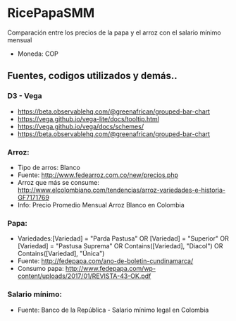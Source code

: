 # RicePapaSMM
Comparación entre los precios de la papa y el arroz con el salario mínimo mensual

* Moneda: COP

## Fuentes, codigos utilizados y demás..


### D3 - Vega

- https://beta.observablehq.com/@greenafrican/grouped-bar-chart
- https://vega.github.io/vega-lite/docs/tooltip.html
- https://vega.github.io/vega/docs/schemes/
- https://beta.observablehq.com/@greenafrican/grouped-bar-chart

### Arroz:

- Tipo de arros: Blanco
- Fuente: http://www.fedearroz.com.co/new/precios.php
- Arroz que más se consume: http://www.elcolombiano.com/tendencias/arroz-variedades-e-historia-GF7171769
- Info: Precio Promedio Mensual Arroz Blanco en Colombia

### Papa:

- Variedades:[Variedad] = "Parda Pastusa" OR
[Variedad] = "Superior" OR
[Variedad] = "Pastusa Suprema" OR
Contains([Variedad], "Diacol") OR
Contains([Variedad], "Única")
- Fuente: http://fedepapa.com/ano-de-boletin-cundinamarca/
- Consumo papa: http://www.fedepapa.com/wp-content/uploads/2017/01/REVISTA-43-OK.pdf

### Salario mínimo:

- Fuente:  Banco de la República - Salario mínimo legal en Colombia
